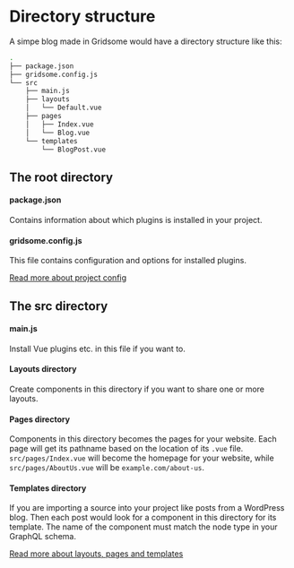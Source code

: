 # Directory structure

A simpe blog made in Gridsome would have a directory structure like this:

```sh
.
├── package.json
├── gridsome.config.js
└── src
    ├── main.js
    ├── layouts
    │   └── Default.vue
    ├── pages
    │   ├── Index.vue
    │   └── Blog.vue
    └── templates
        └── BlogPost.vue
```

## The root directory

#### package.json

Contains information about which plugins is installed in your project.

#### gridsome.config.js

This file contains configuration and options for installed plugins.

[Read more about project config](/docs/config)

## The src directory

#### main.js

Install Vue plugins etc. in this file if you want to.

#### Layouts directory

Create components in this directory if you want to share one or more
layouts.

#### Pages directory

Components in this directory becomes the pages for your website.
Each page will get its pathname based on the location of its `.vue`
file. `src/pages/Index.vue` will become the homepage for your website,
while `src/pages/AboutUs.vue` will be `example.com/about-us`.

#### Templates directory

If you are importing a source into your project like posts from a
WordPress blog. Then each post would look for a component in this
directory for its template. The name of the component must match the
node type in your GraphQL schema.

[Read more about layouts, pages and templates](/docs/layouts-pages-templates)
